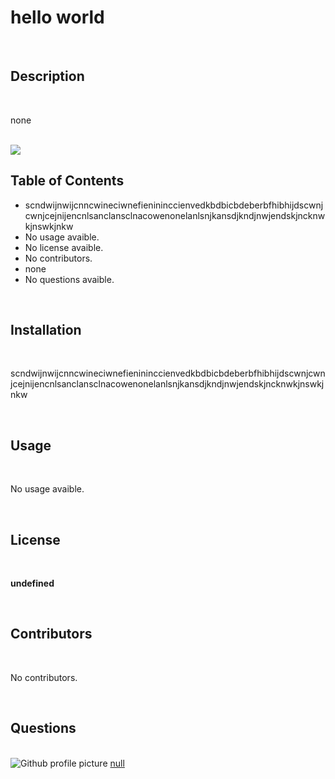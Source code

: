 
# hello world
<br>

## Description
<br>
<p> none</p>
<br>
<img src ="https://img.shields.io/badge/Created%20by-Hugo%20Costa-orange">

## Table of Contents
<ul>
<li>scndwijnwijcnncwineciwnefienininccienvedkbdbicbdeberbfhibhijdscwnjcwnjcejnijencnlsanclansclnacowenonelanlsnjkansdjkndjnwjendskjncknwkjnswkjnkw</li>
<li>No usage avaible.</li>
<li>No license avaible.</li>
<li>No contributors.</li>
<li>none</li>
<li>No questions avaible.</li>
</ul>
<br>

## Installation
<br>
<p>scndwijnwijcnncwineciwnefienininccienvedkbdbicbdeberbfhibhijdscwnjcwnjcejnijencnlsanclansclnacowenonelanlsnjkansdjkndjnwjendskjncknwkjnswkjnkw</p>
<br>

## Usage
<br>
<p>No usage avaible.</p>
<br>

## License
<br>
<p><strong>undefined</strong></p>
<br>

## Contributors
<br>
<p>No contributors.</p>
<br>

## Questions
<br>
<img src ="https://avatars0.githubusercontent.com/u/60717126?v=4" alt = "Github profile picture">
<a href = "mailto:null">null</a> 